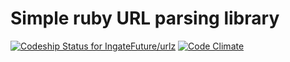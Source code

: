 # Simple ruby URL parsing library
[![Codeship Status for IngateFuture/urlz](https://codeship.com/projects/67b8c2d0-50e9-0134-5875-4efbbc592ce7/status?branch=master)](https://codeship.com/projects/171113)
[![Code Climate](https://codeclimate.com/github/IngateFuture/urlz/badges/gpa.svg)](https://codeclimate.com/github/IngateFuture/urlz)
